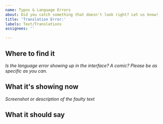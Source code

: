 ```yaml
---
name: Typos & Language Errors
about: Did you catch something that doesn't look right? Let us know!
title: 'Translation Error:'
labels: Text/Translations
assignees: ''

---
```


## Where to find it
_Is the language error showing up in the interface? A comic? Please be as specific as you can._

## What it's showing now
_Screenshot or description of the faulty text_

## What it should say
